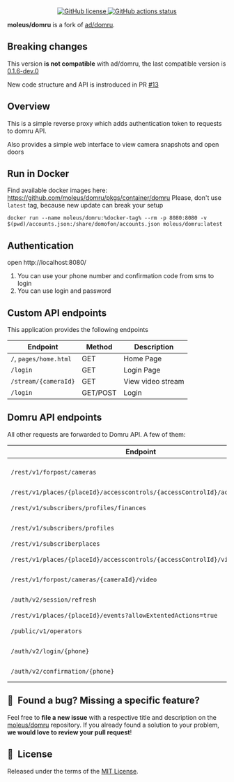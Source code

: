 <br/>
<p align="center">
    <a href="https://github.com/ad/domru/blob/master/LICENSE" target="_blank">
        <img src="https://img.shields.io/github/license/ad/domru" alt="GitHub license">
    </a>
    <a href="https://github.com/ad/domru/actions" target="_blank">
        <img src="https://github.com/ad/domru/workflows/Release%20on%20commit%20or%20tag/badge.svg" alt="GitHub actions status">
    </a>
</p>

**moleus/domru** is a fork of [ad/domru](https://github.com/ad/domru).

## Breaking changes
This version **is not compatible** with ad/domru, the last compatible version is [0.1.6-dev.0](https://github.com/users/moleus/packages/container/domru/218322867?tag=0.1.6-dev.0)

New code structure and API is instroduced in PR [#13](https://github.com/moleus/domru/pull/13)

## Overview

This is a simple reverse proxy which adds authentication token to requests to domru API.

Also provides a simple web interface to view camera snapshots and open doors

## Run in Docker
Find available docker images here: https://github.com/moleus/domru/pkgs/container/domru
Please, don't use `latest` tag, because new update can break your setup

```shell
docker run --name moleus/domru:%docker-tag% --rm -p 8080:8080 -v $(pwd)/accounts.json:/share/domofon/accounts.json moleus/domru:latest
```

## Authentication

open http://localhost:8080/

1. You can use your phone number and confirmation code from sms to login
2. You can use login and password

## Custom API endpoints

This application provides the following endpoints

| Endpoint               | Method   | Description       |
|------------------------|----------|-------------------|
| `/`, `pages/home.html` | GET      | Home Page         |
| `/login`               | GET      | Login Page        |   
| `/stream/{cameraId}`   | GET      | View video stream |
| `/login`               | GET/POST | Login             |

## Domru API endpoints

All other requests are forwarded to Domru API. A few of them:

| Endpoint                                                                    | Method | Description        |
|-----------------------------------------------------------------------------|--------|--------------------|
| `/rest/v1/forpost/cameras`                                                  | GET    | Get cameras list   |
| `/rest/v1/places/{placeId}/accesscontrols/{accessControlId}/actions`        | POST   | Open door          |
| `/rest/v1/subscribers/profiles/finances`                                    | GET    | Get finances       |
| `/rest/v1/subscribers/profiles`                                             | GET    | Get profile info   |
| `/rest/v1/subscriberplaces`                                                 | GET    | Get places         |
| `/rest/v1/places/{placeId}/accesscontrols/{accessControlId}/videosnapshots` | GET    | Get video snapshot |
| `/rest/v1/forpost/cameras/{cameraId}/video`                                 | GET    | Get video stream   |
| `/auth/v2/session/refresh`                                                  | GET    | Get new token      |
| `/rest/v1/places/{placeId}/events?allowExtentedActions=true`                | GET    | Get events         |
| `/public/v1/operators`                                                      | GET    | List of operators  |
| `/auth/v2/login/{phone}`                                                    | GET    | Get accounts       |
| `/auth/v2/confirmation/{phone}`                                             | POST   | Confirm sms code   |

## 🤝&nbsp; Found a bug? Missing a specific feature?

Feel free to **file a new issue** with a respective title and description on
the [moleus/domru](https://github.com/moleus/domru/issues) repository. If you already found a solution to your problem,
**we would love to review your pull request**!

## 📘&nbsp; License

Released under the terms of the [MIT License](LICENSE).
